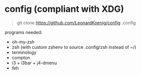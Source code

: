 # config (compliant with XDG)
> git clone https://github.com/LeonardKoenig/config .config

programs needed:
- oh-my-zsh
- zsh (with custom zshenv to source .config/zsh instead of ~/)
- terminology
- compton
- i3 + i3bar + j4-dmenu
- feh
